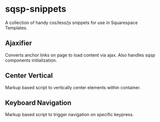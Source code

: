 sqsp-snippets
=============
A collection of handy css/less/js snippets for use in Squarespace Templates. 

Ajaxifier
---------
Converts anchor links on page to load content via ajax. Also handles sqsp components initialization.


Center Vertical 
---------------
Markup based script to vertically center elements within container. 


Keyboard Navigation
-------------------
Markup based script to trigger navigation on specific keypress.